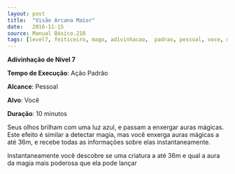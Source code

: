 ```yaml
---
layout: post
title:  "Visão Arcana Maior"
date:   2016-11-15
source: Manual Básico.218
tags: [level7, feiticeiro, mago, adivinhacao,  padrao, pessoal, voce, minuto]
---
```


**Adivinhação de Nível 7**

**Tempo de Execução**: Ação Padrão

**Alcance**: Pessoal

**Alvo**: Você

**Duração**: 10 minutos


Seus olhos brilham com uma luz azul, e passam a enxergar auras mágicas. Este efeito é similar a detectar magia, mas você enxerga auras mágicas a até 36m, e recebe todas as informações sobre elas instantaneamente.

Instantaneamente você descobre se uma criatura a até 36m  e qual a aura da magia mais poderosa que ela pode lançar